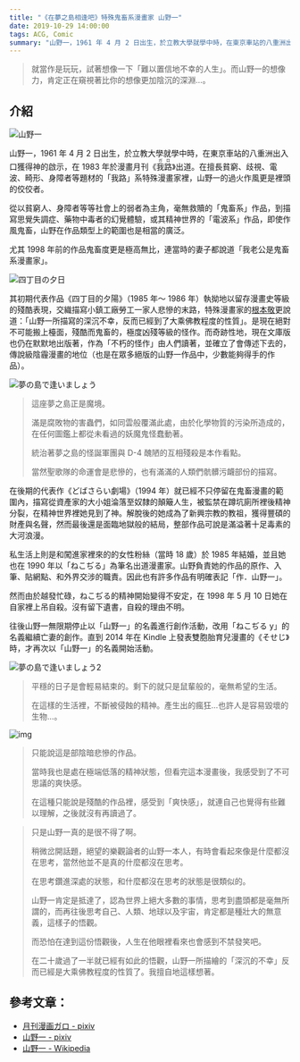 ```yaml
---
title: "《在夢之島相逢吧》特殊鬼畜系漫畫家 山野一"
date: 2019-10-29 14:00:00
tags: ACG, Comic
summary: "山野一，1961 年 4 月 2 日出生，於立教大學就學中時，在東京車站的八重洲出入口獲得神的啟示，在 1983 年於漫畫月刊《我路》出道。在擅長貧窮、歧視、電波、畸形、身障者等題材的「我路」系特殊漫畫家裡，山野一的過火作風更是裡頭的佼佼者。"
---
```


> 就當作是玩玩，試著想像一下「難以置信地不幸的人生」。而山野一的想像力，肯定正在窺視著比你的想像更加陰沉的深淵…。

## 介紹

![山野一](https://i.imgur.com/wiN4NEa.jpg)

山野一，1961 年 4 月 2 日出生，於立教大學就學中時，在東京車站的八重洲出入口獲得神的啟示，在 1983 年於漫畫月刊《<ruby>我路<rp>(</rp><rt>ガロ</rt><rp>)</rp></ruby>》出道。在擅長貧窮、歧視、電波、畸形、身障者等題材的「我路」系特殊漫畫家裡，山野一的過火作風更是裡頭的佼佼者。

從以貧窮人、身障者等等社會上的弱者為主角，毫無救贖的「鬼畜系」作品，到描寫思覺失調症、藥物中毒者的幻覺體驗，或其精神世界的「電波系」作品，即使作風鬼畜，山野在作品類型上的範圍也是相當的廣泛。

尤其 1998 年前的作品鬼畜度更是極高無比，連當時的妻子都說道「我老公是鬼畜系漫畫家」。

![四丁目の夕日](https://i.imgur.com/0UyIZQz.jpg)

其初期代表作品《四丁目的夕陽》（1985 年～ 1986 年）執拗地以留存漫畫史等級的殘酷表現，交織描寫小鎮工廠勞工一家人悲慘的末路，特殊漫畫家的[根本敬](https://ja.wikipedia.org/wiki/%E6%A0%B9%E6%9C%AC%E6%95%AC)更說道：「山野一所描寫的深沉不幸，反而已經到了大乘佛教程度的性質」。是現在絕對不可能搬上檯面，殘酷而鬼畜的，極度凶殘等級的怪作。而奇跡性地，現在文庫版也仍在默默地出版著，作為「不朽的怪作」由人們讀著，並確立了會傳述下去的，傳說級陰霾漫畫的地位（也是在眾多絕版的山野一作品中，少數能夠得手的作品）。

![夢の島で逢いましょう](https://i.imgur.com/gz0kQ0j.jpg)

> 這座夢之島正是魔境。
>
> 滿是腐敗物的害蟲們，如同雲般覆滿此處，由於化學物質的污染所造成的，在任何圖鑑上都從未看過的妖魔鬼怪蠢動著。
>
> 統治著夢之島的怪誕軍團與 D-4 醜陋的互相殘殺是本作看點。
>
> 當然聖歌隊的命運會是悲慘的，也有滿滿的人類們骯髒污衊部份的描寫。

在後期的代表作《どばさらい劇場》（1994 年）就已經不只停留在鬼畜漫畫的範圍內，描寫從資產家的大小姐淪落至奴隸的顛簸人生，被監禁在蹲坑廁所裡後精神分裂，在精神世界裡她見到了神。解脫後的她成為了新興宗教的教祖，獲得豐碩的財產與名聲，然而最後還是面臨地獄般的結局，整部作品可說是滿溢著十足毒素的大河浪漫。

私生活上則是和闖進家裡來的的女性粉絲（當時 18 歲）於 1985 年結婚，並且她也在 1990 年以「ねこぢる」為筆名出道漫畫家。山野負責她的作品的原作、入筆、貼網點、和外界交涉的職責。因此也有許多作品有明確表記「作．山野一」。

然而由於越發忙碌，ねこぢる的精神開始變得不安定，在 1998 年 5 月 10 日她在自家裡上吊自殺。沒有留下遺書，自殺的理由不明。

往後山野一無限期停止以「山野一」的名義進行創作活動，改用「ねこぢる y」的名義繼續亡妻的創作。直到 2014 年在 Kindle 上發表雙胞胎育兒漫畫的《そせじ》時，才再次以「山野一」的名義開始活動。

![夢の島で逢いましょう2](https://i.imgur.com/i7ApNjJ.jpg)

> 平穩的日子是會輕易結束的。剩下的就只是鼠輩般的，毫無希望的生活。
>
> 在這樣的生活裡，不斷被侵蝕的精神。產生出的瘋狂…也許人是容易毀壞的生物…。

![img](https://i.imgur.com/SY4qBa6.jpg)

> 只能說這是部陰暗悲慘的作品。
>
> 當時我也是處在極端低落的精神狀態，但看完這本漫畫後，我感受到了不可思議的爽快感。
>
> 在這種只能說是殘酷的作品裡，感受到「爽快感」，就連自己也覺得有些難以理解，之後就沒有再讀過了。

> 只是山野一真的是很不得了啊。
>
> 稍微岔開話題，絕望的樂觀論者的山野一本人，有時會看起來像是什麼都沒在思考，當然他並不是真的什麼都沒在思考。
>
> 在思考鑽進深處的狀態，和什麼都沒在思考的狀態是很類似的。
>
> 山野一肯定是抵達了，認為世界上絕大多數的事情，思考到盡頭都是毫無所謂的，而再往後思考自己、人類、地球以及宇宙，肯定都是種壯大的無意義，這樣子的悟觀。
>
> 而恐怕在達到這份悟觀後，人生在他眼裡看來也會感到不禁發笑吧。
>
> 在二十歲過了一半就已經有如此的悟觀，山野一所描繪的「深沉的不幸」反而已經是大乘佛教程度的性質了。我擅自地這樣想著。

## 參考文章：

- [月刊漫画ガロ - pixiv](https://dic.pixiv.net/a/月刊漫画ガロ)
- [山野一 - pixiv](https://dic.pixiv.net/a/山野一)
- [山野一 - Wikipedia](https://ja.wikipedia.org/wiki/山野一)
